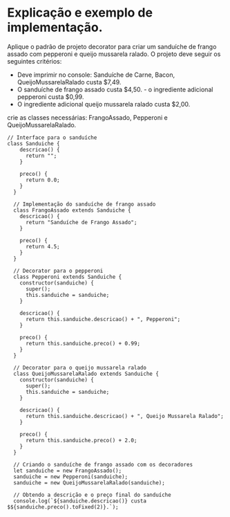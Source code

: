# Explicação e exemplo de implementação.
Aplique o padrão de projeto decorator para criar um sanduíche de frango assado com pepperoni e queijo mussarela
ralado. O projeto deve seguir os seguintes critérios:

* Deve imprimir no console: Sanduíche de Carne, Bacon, QueijoMussarelaRalado custa $7,49.
* O sanduíche de frango assado custa $4,50. - o ingrediente adicional pepperoni custa $0,99.
* O ingrediente adicional queijo mussarela ralado custa $2,00.

crie as classes necessárias: FrangoAssado, Pepperoni e QueijoMussarelaRalado.


```tsx
// Interface para o sanduíche
class Sanduiche {
    descricao() {
      return "";
    }
  
    preco() {
      return 0.0;
    }
  }
  
  // Implementação do sanduíche de frango assado
  class FrangoAssado extends Sanduiche {
    descricao() {
      return "Sanduíche de Frango Assado";
    }
  
    preco() {
      return 4.5;
    }
  }
  
  // Decorator para o pepperoni
  class Pepperoni extends Sanduiche {
    constructor(sanduiche) {
      super();
      this.sanduiche = sanduiche;
    }
  
    descricao() {
      return this.sanduiche.descricao() + ", Pepperoni";
    }
  
    preco() {
      return this.sanduiche.preco() + 0.99;
    }
  }
  
  // Decorator para o queijo mussarela ralado
  class QueijoMussarelaRalado extends Sanduiche {
    constructor(sanduiche) {
      super();
      this.sanduiche = sanduiche;
    }
  
    descricao() {
      return this.sanduiche.descricao() + ", Queijo Mussarela Ralado";
    }
  
    preco() {
      return this.sanduiche.preco() + 2.0;
    }
  }
  
  // Criando o sanduíche de frango assado com os decoradores
  let sanduiche = new FrangoAssado();
  sanduiche = new Pepperoni(sanduiche);
  sanduiche = new QueijoMussarelaRalado(sanduiche);
  
  // Obtendo a descrição e o preço final do sanduíche
  console.log(`${sanduiche.descricao()} custa $${sanduiche.preco().toFixed(2)}.`);
```
